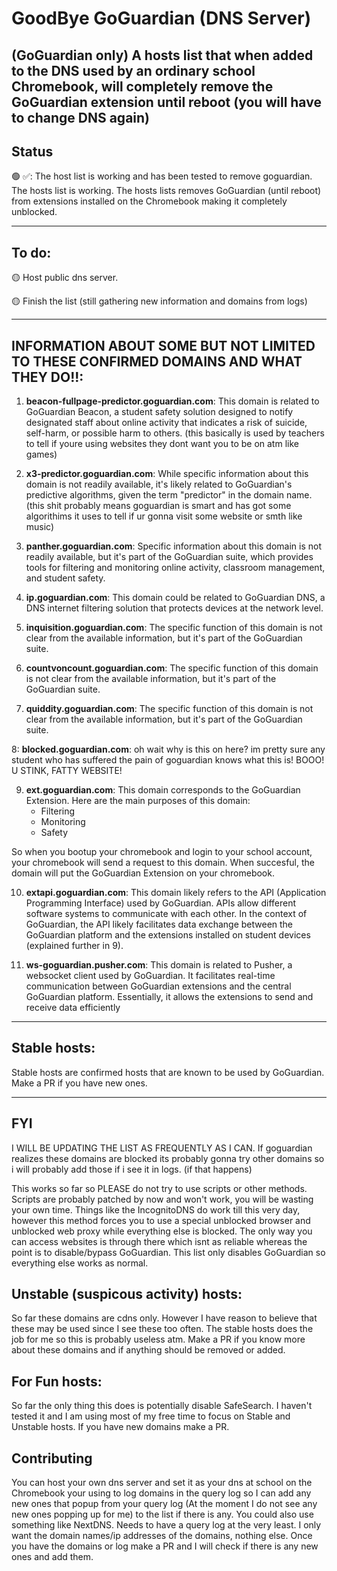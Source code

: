 # GoodBye GoGuardian (DNS Server)
   (GoGuardian only)
   A hosts list that when added to the DNS used by an ordinary school Chromebook, will              completely remove the GoGuardian extension until reboot (you will have to change DNS again)
 ---
 ## Status
   🟢 ✅: The host list is working and has been tested to remove goguardian. The hosts list is  working. The hosts lists removes GoGuardian (until reboot) from extensions installed on the  Chromebook making it completely unblocked. 

---
  
## To do:
🟡 Host public dns server.

🟡 Finish the list (still gathering new information and domains from logs)

---

## INFORMATION ABOUT SOME BUT NOT LIMITED TO THESE CONFIRMED DOMAINS AND WHAT THEY DO!!:




1. **beacon-fullpage-predictor.goguardian.com**: This domain is related to GoGuardian Beacon, a student safety solution designed to notify designated staff about online activity that indicates a risk of suicide, self-harm, or possible harm to others. (this basically is used by teachers to tell if youre using websites they dont want you to be on atm like games)

2. **x3-predictor.goguardian.com**: While specific information about this domain is not readily available, it's likely related to GoGuardian's predictive algorithms, given the term "predictor" in the domain name. (this shit probably means goguardian is smart and has got some algorithims it uses to tell if ur gonna visit some website or smth like music)

3. **panther.goguardian.com**: Specific information about this domain is not readily available, but it's part of the GoGuardian suite, which provides tools for filtering and monitoring online activity, classroom management, and student safety.

4. **ip.goguardian.com**: This domain could be related to GoGuardian DNS, a DNS internet filtering solution that protects devices at the network level.

5. **inquisition.goguardian.com**: The specific function of this domain is not clear from the available information, but it's part of the GoGuardian suite.

6. **countvoncount.goguardian.com**: The specific function of this domain is not clear from the available information, but it's part of the GoGuardian suite.

7. **quiddity.goguardian.com**: The specific function of this domain is not clear from the available information, but it's part of the GoGuardian suite.

8: **blocked.goguardian.com**: oh wait why is this on here? im pretty sure any student who has suffered the pain of goguardian knows what this is! BOOO! U STINK, FATTY WEBSITE!

9. **ext.goguardian.com**: This domain corresponds to the GoGuardian Extension. Here are the main purposes of this domain:
    - Filtering
    - Monitoring
    - Safety

  So when you bootup your chromebook and login to your school account, your chromebook will send a request to this domain. When succesful, the domain will put the GoGuardian Extension on your chromebook.

10. **extapi.goguardian.com**: This domain likely refers to the API (Application Programming Interface) used by GoGuardian. APIs allow different software systems to communicate with each other. In the context of GoGuardian, the API likely facilitates data exchange between the GoGuardian platform and the extensions installed on student devices (explained further in 9).

11. **ws-goguardian.pusher.com**: This domain is related to Pusher, a websocket client used by GoGuardian. It facilitates real-time communication between GoGuardian extensions and the central GoGuardian platform. Essentially, it allows the extensions to send and receive data efficiently

---

## Stable hosts:

Stable hosts are confirmed hosts that are known to be used by GoGuardian. Make a PR if you have new ones.

---

## FYI

I WILL BE UPDATING THE LIST AS FREQUENTLY AS I CAN.
If goguardian realizes these domains are blocked its probably gonna try other domains so i will probably add those if i see it in logs. (if that happens)

This works so far so PLEASE do not try to use scripts or other methods. Scripts are probably patched by now and won't work, you will be wasting your own time. Things like the IncognitoDNS do work till this very day, however this method forces you to use a special unblocked browser and unblocked web proxy while everything else is blocked. The only way you can access websites is through there which isnt as reliable whereas the point is to disable/bypass GoGuardian. This list only disables GoGuardian so everything else works as normal.

## Unstable (suspicous activity) hosts:

So far these domains are cdns only. However I have reason to believe that these may be used since I see these too often. The stable hosts does the job for me so this is probably useless atm. Make a PR if you know more about these domains and if anything should be removed or added.

## For Fun hosts:

So far the only thing this does is potentially disable SafeSearch. I haven't tested it and I am using most of my free time to focus on Stable and Unstable hosts. If you have new domains make a PR.

## Contributing
You can host your own dns server and set it as your dns at school on the Chromebook your using to log domains in the query log so I can add any new ones that popup from your query log (At the moment I do not see any new ones popping up for me) to the list if there is any. You could also use something like NextDNS. Needs to have a query log at the very least. I only want the domain names/ip addresses of the domains, nothing else. Once you have the domains or log make a PR and I will check if there is any new ones and add them.
